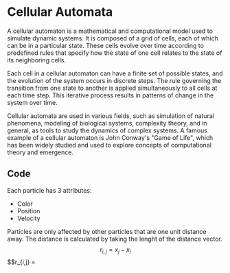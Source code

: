 # Cellular Automata 

A cellular automaton is a mathematical and computational model used to simulate dynamic systems. It is composed of a grid of cells, each of which can be in a particular state. These cells evolve over time according to predefined rules that specify how the state of one cell relates to the state of its neighboring cells.

Each cell in a cellular automaton can have a finite set of possible states, and the evolution of the system occurs in discrete steps. The rule governing the transition from one state to another is applied simultaneously to all cells at each time step. This iterative process results in patterns of change in the system over time.

Cellular automata are used in various fields, such as simulation of natural phenomena, modeling of biological systems, complexity theory, and in general, as tools to study the dynamics of complex systems. A famous example of a cellular automaton is John Conway's "Game of Life", which has been widely studied and used to explore concepts of computational theory and emergence.

## Code

Each particle has 3 attributes:

- Color
- Position 
- Velocity 

Particles are only affected by other particles that are one unit distance away. The distance is calculated by taking the lenght of the distance vector.
$$r_{i,j} = x_j - x_i$$
$$r_{i,j} = 